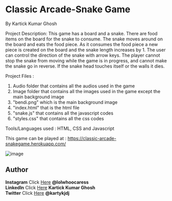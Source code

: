 # Classic Arcade-Snake Game
By Kartick Kumar Ghosh

Project Description: This game has a board and a snake. There are food items on the board for the snake to consume. The snake moves around on the board and eats the food piece. As it consumes the food piece a new piece is created on the board and the snake length increases by 1. The user can control the direction of the snake with arrow keys. The player cannot stop the snake from moving while the game is in progress, and cannot make the snake go in reverse. If the snake head touches itself or the walls it dies.

Project Files : 
1. Audio folder that contains all the audios used in the game 
2. Image folder that contains all the images used in the game except the main background image
3. "bendi.png" which is the main background image
4. "index.html" that is the html file
5. "snake.js" that contains all the javascript codes
6. "styles.css" that contains all the css codes

Tools/Languages used : HTML, CSS and Javascript

This game can be played at : https://classic-arcade-snakegame.herokuapp.com/

![image](https://github.com/lolwhocares/Snake-game2d/blob/master/Screenshot%20from%202021-04-19%2012-51-19.png)


## Author

 **Instagram** Click [Here](https://www.instagram.com/lolwhoocaress) **@lolwhoocaress**  </br>
**LinkedIn** Click [Here](https://www.linkedin.com/in/kartick-kumar-ghosh-779679190/) **Kartick Kumar Ghosh**  </br>
**Twitter** Click [Here](https://twitter.com/kartykjdj) **@kartykjdj** 
</br>
</br>
